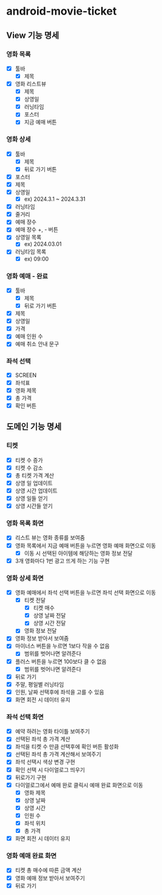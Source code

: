 # android-movie-ticket

## View 기능 명세
### 영화 목록
- [x] 툴바
  - [x] 제목 
- [x] 영화 리스트뷰
  - [x] 제목
  - [x] 상영일
  - [x] 러닝타임
  - [x] 포스터  
  - [x] 지금 예매 버튼

### 영화 상세
- [x] 툴바
  - [x] 제목
  - [x] 뒤로 가기 버튼
- [x] 포스터
- [x] 제목
- [x] 상영일
  - [x] ex) 2024.3.1 ~ 2024.3.31
- [x] 러닝타임
- [x] 줄거리
- [x] 예매 장수
- [x] 예매 장수 +, - 버튼
- [x] 상영일 목록
  - [x] ex) 2024.03.01
- [x] 러닝타임 목록
  - [x] ex) 09:00

### 영화 예매 - 완료
- [x] 툴바
  - [x] 제목
  - [x] 뒤로 가기 버튼
- [x] 제목
- [x] 상영일
- [x] 가격
- [x] 예매 인원 수
- [x] 예매 취소 안내 문구

### 좌석 선택
- [x] SCREEN
- [x] 좌석표 
- [x] 영화 제목
- [x] 총 가격
- [x] 확인 버튼

## 도메인 기능 명세

### 티켓
- [x] 티켓 수 증가
- [x] 티켓 수 감소
- [x] 총 티켓 가격 계산
- [x] 상영 일 업데이트
- [x] 상영 시간 업데이트
- [x] 상영 일들 얻기
- [x] 상영 시간들 얻기

### 영화 목록 화면
- [x] 리스트 뷰는 영화 종류를 보여줌
- [x] 영화 목록에서 지금 예매 버튼을 누르면 영화 예매 화면으로 이동
  - [x] 이동 시 선택된 아이템에 해당하는 영화 정보 전달
- [x] 3개 영화마다 1번 광고 뜨게 하는 기능 구현

### 영화 상세 화면
- [x] 영화 예매에서 좌석 선택 버튼을 누르면 좌석 선택 화면으로 이동
  - [x] 티켓 전달 
    - [x] 티켓 매수
    - [x] 상영 날짜 전달
    - [x] 상영 시간 전달
  - [x] 영화 정보 전달
- [x] 영화 정보 받아서 보여줌
- [x] 마이너스 버튼을 누르면 1보다 작을 수 없음
  - [x] 범위를 벗어나면 알려준다 
- [x] 플러스 버튼을 누르면 100보다 클 수 없음
  - [x] 범위를 벗어나면 알려준다
- [x] 뒤로 가기
- [x] 주말, 평일별 러닝타임
- [x] 인원, 날짜 선택후에 좌석을 고를 수 있음
- [x] 화면 회전 시 데이터 유지

### 좌석 선택 화면
- [x] 예약 하려는 영화 타이틀 보여주기
- [x] 선택된 좌석 총 가격 계산
- [x] 좌석을 티켓 수 만큼 선택후에 확인 버튼 활성화
- [x] 선택된 좌석 총 가격 계산해서 보여주기
- [x] 좌석 선택시 색상 변경 구현
- [x] 확인 선택 시 다이얼로그 띄우기
- [x] 뒤로가기 구현
- [x] 다이얼로그에서 예매 완로 클릭시 예매 완료 화면으로 이동
  - [x] 영화 제목
  - [x] 상영 날짜
  - [x] 상영 시간
  - [x] 인원 수
  - [x] 좌석 위치
  - [x] 총 가격
- [x] 화면 회전 시 데이터 유지
 
### 영화 예매 완료 화면
- [x] 티켓 총 매수에 따른 금액 계산
- [x] 영화 예매 정보 받아서 보여주기
- [x] 뒤로 가기

